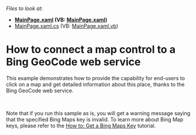 <!-- default file list -->
*Files to look at*:

* **[MainPage.xaml](./CS/DXMap_Geocode/MainPage.xaml) (VB: [MainPage.xaml](./VB/DXMap_Geocode/MainPage.xaml))**
* [MainPage.xaml.cs](./CS/DXMap_Geocode/MainPage.xaml.cs) (VB: [MainPage.xaml.vb](./VB/DXMap_Geocode/MainPage.xaml.vb))
<!-- default file list end -->
# How to connect a map control to a Bing GeoCode web service


<p>This example demonstrates how to provide the capability for end-users to click on a map and get detailed information about this place, thanks to the Bing GeoCode web service.</p><br />
<p>Note that if you run this sample as is, you will get a warning message saying that the specified Bing Maps key is invalid. To learn more about Bing Map keys, please refer to the <a href="http://help.devexpress.com/#Silverlight/CustomDocument5975"><u>How to: Get a Bing Maps Key</u></a> tutorial.</p><br />


<br/>


